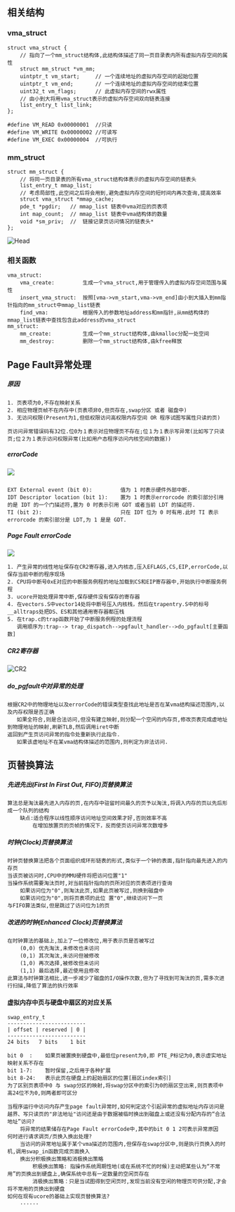 

## 相关结构

### vma_struct

```
struct vma_struct {
    // 指向了一个mm_struct结构体,此结构体描述了同一页目录表内所有虚拟内存空间的属性
    struct mm_struct *vm_mm;
    uintptr_t vm_start; 	// 一个连续地址的虚拟内存空间的起始位置
    uintptr_t vm_end; 		// 一个连续地址的虚拟内存空间的结束位置
    uint32_t vm_flags; 		// 此虚拟内存空间的rwx属性
    // 由小到大将用vma_struct表示的虚拟内存空间双向链表连接
    list_entry_t list_link;
};
```

```
#define VM_READ 0x00000001 	//只读
#define VM_WRITE 0x00000002	//可读写
#define VM_EXEC 0x00000004	//可执行
```

### mm_struct

```
struct mm_struct {
    // 将同一页目录表的所有vma_struct结构体表示的虚拟内存空间的链表头
    list_entry_t mmap_list;
    // 考虑局部性,此空间之后将会用到,避免虚拟内存空间的短时间内再次查询,提高效率
    struct vma_struct *mmap_cache;
    pde_t *pgdir; 	// mmap_list 链表中vma对应的页表项
    int map_count; 	// mmap_list 链表中vma结构体的数量
    void *sm_priv; 	//  链接记录页访问情况的链表头*
};
```

<img src="https://objectkuan.gitbooks.io/ucore-docs/lab3_figs/image001.png" alt="Head"  />

### 相关函数

```
vma_struct:
	vma_create:			生成一个vma_struct,用于管理传入的虚拟内存空间范围与属性
    insert_vma_struct:	按照[vma->vm_start,vma->vm_end]由小到大插入到mm指针指向的mm_struct中mmap_list链表
    find_vma:			根据传入的参数地址address和mm指针,从mm结构体的mmap_list链表中查找包含此address的vma_struct
mm_struct:
	mm_create:			生成一个mm_struct结构体,由kmalloc分配一处空间
	mm_destroy:		   	删除一个mm_struct结构体,由kfree释放
```



## Page Fault异常处理

##### 原因

```
1. 页表项为0,不存在映射关系
2. 相应物理页帧不在内存中(页表项非0,但页存在,swap分区 或者 磁盘中)
3. 无访问权限(Present为1,但低权限访问高权限内存空间 OR 程序试图写属性只读的页)
```

```
页访问异常错误码有32位.位0为１表示对应物理页不存在;位１为１表示写异常(比如写了只读页;位２为１表示访问权限异常(比如用户态程序访问内核空间的数据))
```

##### errorCode

##### ![](https://s1.ax1x.com/2020/07/12/U8VrO1.png)



```
EXT External event (bit 0):			值为 1 时表示硬件外部中断.
IDT Descriptor location (bit 1):	置为 1 时表示errorcode 的索引部分引用的是 IDT 的一个门描述符,置为 0 时表示引用 GDT 或者当前 LDT 的描述符.
TI (bit 2):							只在 IDT 位为 0 时有用.此时 TI 表示errorcode 的索引部分是 LDT,为 1 是是 GDT.
```

##### Page Fault errorCode

![](https://s1.ax1x.com/2020/07/12/U8VRYD.png)

```
1. 产生异常的线性地址保存在CR2寄存器,进入内核态,压入EFLAGS,CS,EIP,errorCode,以保存当前中断的程序现场
2. CPU将中断号0xE对应的中断服务例程的地址加载到CS和EIP寄存器中,开始执行中断服务例程
3. ucore开始处理异常中断,保存硬件没有保存的寄存器
4. 在vectors.S中vector14处将中断号压入内核栈，然后在trapentry.S中的标号__alltraps处把DS、ES和其他通用寄存器都压栈
5. 在trap.c的trap函数开始了中断服务例程的处理流程
   调用顺序为:trap--> trap_dispatch-->pgfault_handler-->do_pgfault[主要函数]
```

##### CR2寄存器

![CR2](https://img2018.cnblogs.com/blog/1029347/201908/1029347-20190827145842598-1082413151.png)

##### do_pgfault中对异常的处理

```
根据CR2中的物理地址以及errorCode的错误类型查找此地址是否在某vma结构描述范围内,以及内存权限是否正确
   如果全符合,则是合法访问,但没有建立映射,则分配一个空闲的内存页,修改页表完成虚地址到物理地址的映射,刷新TLB,然后调用iret中断
返回到产生页访问异常的指令处重新执行此指令.
   如果该虚地址不在某vma结构体描述的范围内,则判定为非法访问.
```



## 页替换算法

##### 先进先出(First In First Out, FIFO)页替换算法

```
算法总是淘汰最先进入内存的页,在内存中驻留时间最久的页予以淘汰,将调入内存的页以先后形成一个队列的结构
	缺点:适合程序以线性顺序访问地址空间效果才好,否则效率不高
		在增加放置页的页帧的情况下，反而使页访问异常次数增多
```

##### 时钟(Clock)页替换算法

```
时钟页替换算法把各个页面组织成环形链表的形式,类似于一个钟的表面,指针指向最先进入的内存页
当该页被访问时,CPU中的MMU硬件将把访问位置"1"
当操作系统需要淘汰页时,对当前指针指向的页所对应的页表项进行查询
	如果访问位为"0",则淘汰此页,如果此页被写过,则换到磁盘中
	如果访问位为"0",则将页表项的此位 置"0",继续访问下一页
与FIFO算法类似,但是跳过了访问位为1的页
```

##### 改进的时钟(Enhanced Clock)页替换算法

```
在时钟算法的基础上,加上了一位修改位,用于表示页是否被写过
	(0,0) 优先淘汰,未修改也未访问
	(0,1) 其次淘汰,未访问但被修改
	(1,0) 再次选择,被修改但未访问
	(1,1) 最后选择,最近使用且修改
此算法与时钟算法相比,进一步减少了磁盘的I/O操作次数,但为了寻找到可淘汰的页,需多次进行扫描,降低了算法的执行效率
```

#### 虚拟内存中页与硬盘中扇区的对应关系

```
swap_entry_t
-------------------------
| offset | reserved | 0 |
-------------------------
24 bits   7 bits    1 bit
```

```
bit 0  :	如果页被置换到硬盘中,最低位present为0,即 PTE_P标记为0,表示虚实地址映射关系不存在
bit 1-7:	暂时保留,之后用于各种扩展
bit 8-24:	表示此页在硬盘上的起始扇区的位置[扇区index索引]
为了区别页表项中0 与 swap分区的映射,将swap分区中的索引为0的扇区空出来,则页表项中高24位不为0,则两者即可区分
```

```
当程序运行中访问内存产生page fault异常时,如何判定这个引起异常的虚拟地址内存访问是越界、写只读页的"非法地址"访问还是由于数据被临时换出到磁盘上或还没有分配内存的“合法地址”访问?
	将异常的结果储存在Page Fault errorCode中,其中的bit 0 1 2可表示异常原因
何时进行请求调页/页换入换出处理?
	当访问的异常地址属于某个vma描述的范围内,但保存在swap分区中,则是执行页换入的时机,调用swap_in函数完成页面换入
	换出分积极换出策略和消极换出策略
		积极换出策略:	指操作系统周期性地(或在系统不忙的时候)主动把某些认为“不常用”的页换出到硬盘上,确保系统中总有一定数量的空闲页存在
		消极换出策略：只是当试图得到空闲页时,发现当前没有空闲的物理页可供分配,才会将不常用的页换出到硬盘
如何在现有ucore的基础上实现页替换算法?
	......
```

